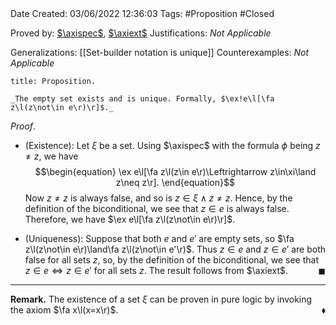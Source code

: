 <br />
<br />

Date Created: 03/06/2022 12:36:03
Tags: #Proposition #Closed

Proved by: [$\axispec$](Axiom%20Schema%20of%20Specification.md), [$\axiext$](Axiom%20of%20Extensionality.md)
Justifications: _Not Applicable_

Generalizations: [[Set-builder notation is unique]]
Counterexamples: _Not Applicable_

``` ad-Proposition
title: Proposition.

_The empty set exists and is unique. Formally, $\ex!e\l[\fa z\l(z\not\in e\r)\r]$._

```

_Proof_.
* (Existence): Let $\xi$ be a set. Using $\axispec$ with the formula $\phi$ being $z\neq z$, we have
$$\begin{equation}
    \ex e\l[\fa z\l(z\in e\r)\Leftrightarrow z\in\xi\land z\neq z\r].
\end{equation}$$
Now $z\neq z$ is always false, and so is $z\in\xi\land z\neq z$. Hence, by the definition of the biconditional, we see that $z\in e$ is always false. Therefore, we have $\ex e\l[\fa z\l(z\not\in e\r)\r]$.

* (Uniqueness): Suppose that both $e$ and $e'$ are empty sets, so $\fa z\l(z\not\in e\r)\land\fa z\l(z\not\in e'\r)$. Thus $z\in e$ and $z\in e'$ are both false for all sets $z$, so, by the definition of the biconditional, we see that $z\in e\Leftrightarrow z\in e'$ for all sets $z$. The result follows from $\axiext$.<span style="float:right;">$\blacksquare$</span>

---

**Remark.** The existence of a set $\xi$ can be proven in pure logic by invoking the axiom $\fa x\l(x=x\r)$.<span style="float:right;">$\blacklozenge$</span>
